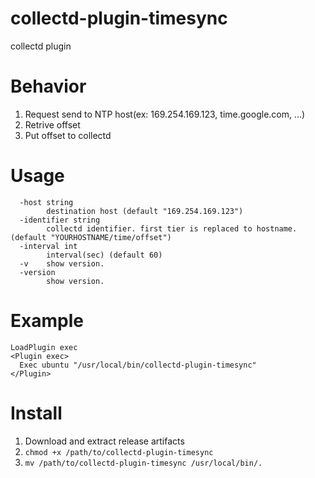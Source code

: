 # collectd-plugin-timesync

collectd plugin

# Behavior

1. Request send to NTP host(ex: 169.254.169.123, time.google.com, ...)
2. Retrive offset
3. Put offset to collectd

# Usage

```
  -host string
        destination host (default "169.254.169.123")
  -identifier string
        collectd identifier. first tier is replaced to hostname. (default "YOURHOSTNAME/time/offset")
  -interval int
        interval(sec) (default 60)
  -v    show version.
  -version
        show version.
```

# Example

```
LoadPlugin exec
<Plugin exec>
  Exec ubuntu "/usr/local/bin/collectd-plugin-timesync"
</Plugin>
```

# Install

1. Download and extract release artifacts
2. `chmod +x /path/to/collectd-plugin-timesync`
3. `mv /path/to/collectd-plugin-timesync /usr/local/bin/.`

